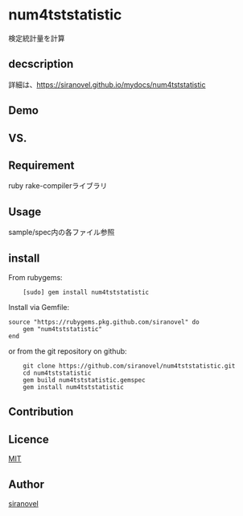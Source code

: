 num4tststatistic
================
検定統計量を計算

## decscription ##

詳細は、https://siranovel.github.io/mydocs/num4tststatistic  

## Demo ##

## VS. ##

## Requirement ##
ruby rake-compilerライブラリ

## Usage ##

sample/spec内の各ファイル参照

## install ##

From rubygems:  
~~~
    [sudo] gem install num4tststatistic
~~~

Install via Gemfile:  
~~~
source "https://rubygems.pkg.github.com/siranovel" do
    gem "num4tststatistic"
end
~~~

or from the git repository on github:  
~~~
    git clone https://github.com/siranovel/num4tststatistic.git  
    cd num4tststatistic  
    gem build num4tststatistic.gemspec
    gem install num4tststatistic
~~~

## Contribution ##

## Licence ##
[MIT](LICENSE)

## Author ##

[siranovel](https://github.com/siranovel)
